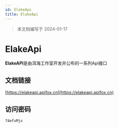 ```yaml
---
id: ElakeApi
title: ElakeApi
---
```


> 本文档编写于 2024-01-17

# ElakeApi

**ElakeAPI**是由洱海工作室开发并公布的一系列Api接口

## 文档链接

[https://elakeapi.apifox.cn](https://elakeapi.apifox.cn)

## 访问密码

`74efxMjv`
